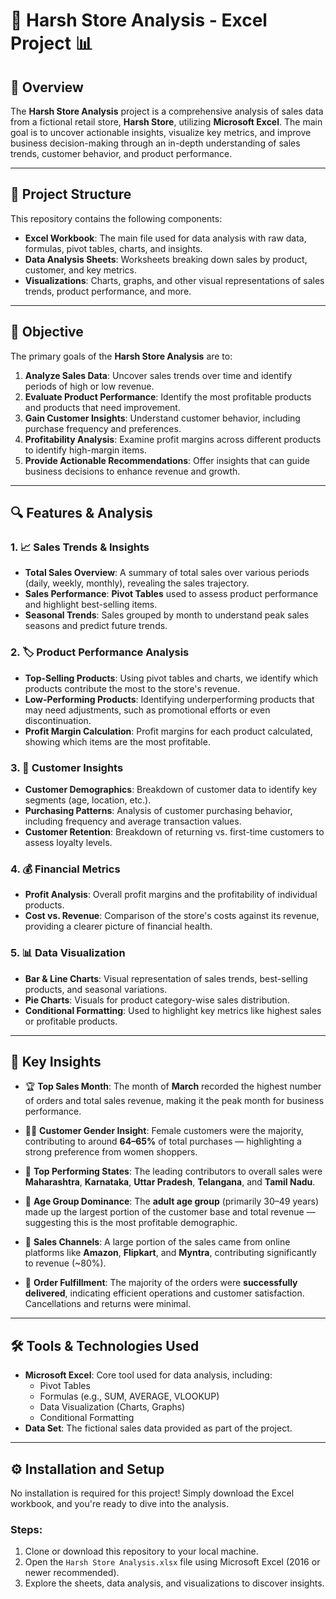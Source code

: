 # 🏪 **Harsh Store Analysis** - Excel Project 📊

## 🚀 **Overview**

The **Harsh Store Analysis** project is a comprehensive analysis of sales data from a fictional retail store, **Harsh Store**, utilizing **Microsoft Excel**. The main goal is to uncover actionable insights, visualize key metrics, and improve business decision-making through an in-depth understanding of sales trends, customer behavior, and product performance.

---

## 📁 **Project Structure**

This repository contains the following components:

- **Excel Workbook**: The main file used for data analysis with raw data, formulas, pivot tables, charts, and insights.
- **Data Analysis Sheets**: Worksheets breaking down sales by product, customer, and key metrics.
- **Visualizations**: Charts, graphs, and other visual representations of sales trends, product performance, and more.

---

## 🎯 **Objective**

The primary goals of the **Harsh Store Analysis** are to:

1. **Analyze Sales Data**: Uncover sales trends over time and identify periods of high or low revenue.
2. **Evaluate Product Performance**: Identify the most profitable products and products that need improvement.
3. **Gain Customer Insights**: Understand customer behavior, including purchase frequency and preferences.
4. **Profitability Analysis**: Examine profit margins across different products to identify high-margin items.
5. **Provide Actionable Recommendations**: Offer insights that can guide business decisions to enhance revenue and growth.

---

## 🔍 **Features & Analysis**

### 1. 📈 **Sales Trends & Insights**
- **Total Sales Overview**: A summary of total sales over various periods (daily, weekly, monthly), revealing the sales trajectory.
- **Sales Performance**: **Pivot Tables** used to assess product performance and highlight best-selling items.
- **Seasonal Trends**: Sales grouped by month to understand peak sales seasons and predict future trends.

### 2. 🏷️ **Product Performance Analysis**
- **Top-Selling Products**: Using pivot tables and charts, we identify which products contribute the most to the store's revenue.
- **Low-Performing Products**: Identifying underperforming products that may need adjustments, such as promotional efforts or even discontinuation.
- **Profit Margin Calculation**: Profit margins for each product calculated, showing which items are the most profitable.

### 3. 👥 **Customer Insights**
- **Customer Demographics**: Breakdown of customer data to identify key segments (age, location, etc.).
- **Purchasing Patterns**: Analysis of customer purchasing behavior, including frequency and average transaction values.
- **Customer Retention**: Breakdown of returning vs. first-time customers to assess loyalty levels.

### 4. 💰 **Financial Metrics**
- **Profit Analysis**: Overall profit margins and the profitability of individual products.
- **Cost vs. Revenue**: Comparison of the store's costs against its revenue, providing a clearer picture of financial health.

### 5. 📊 **Data Visualization**
- **Bar & Line Charts**: Visual representation of sales trends, best-selling products, and seasonal variations.
- **Pie Charts**: Visuals for product category-wise sales distribution.
- **Conditional Formatting**: Used to highlight key metrics like highest sales or profitable products.

---
## 🔑 **Key Insights**

- 🏆 **Top Sales Month**: The month of **March** recorded the highest number of orders and total sales revenue, making it the peak month for business performance.

- 👩‍🦰 **Customer Gender Insight**: Female customers were the majority, contributing to around **64–65%** of total purchases — highlighting a strong preference from women shoppers.

- 📍 **Top Performing States**: The leading contributors to overall sales were **Maharashtra**, **Karnataka**, **Uttar Pradesh**, **Telangana**, and **Tamil Nadu**.

- 👥 **Age Group Dominance**: The **adult age group** (primarily 30–49 years) made up the largest portion of the customer base and total revenue — suggesting this is the most profitable demographic.

- 🛒 **Sales Channels**: A large portion of the sales came from online platforms like **Amazon**, **Flipkart**, and **Myntra**, contributing significantly to revenue (~80%).

- 🚚 **Order Fulfillment**: The majority of the orders were **successfully delivered**, indicating efficient operations and customer satisfaction. Cancellations and returns were minimal.
  
---
## 🛠️ **Tools & Technologies Used**

- **Microsoft Excel**: Core tool used for data analysis, including:
  - Pivot Tables
  - Formulas (e.g., SUM, AVERAGE, VLOOKUP)
  - Data Visualization (Charts, Graphs)
  - Conditional Formatting
- **Data Set**: The fictional sales data provided as part of the project.
  
---
## ⚙️ **Installation and Setup**

No installation is required for this project! Simply download the Excel workbook, and you're ready to dive into the analysis.

### Steps:

1. Clone or download this repository to your local machine.
2. Open the `Harsh Store Analysis.xlsx` file using Microsoft Excel (2016 or newer recommended).
3. Explore the sheets, data analysis, and visualizations to discover insights.
